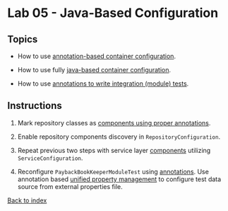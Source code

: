 Lab 05 - Java-Based Configuration
==
Topics
--
* How to use [annotation-based container configuration][1].

* How to use fully [java-based container configuration][2].

* How to use [annotations to write integration (module) tests][3].

Instructions
--
1. Mark repository classes as [components using proper annotations][4].

2. Enable repository components discovery in `RepositoryConfiguration`.

3. Repeat previous two steps with service layer [components][4] utilizing `ServiceConfiguration`.

4. Reconfigure `PaybackBookKeeperModuleTest` using [annotations][3].
   Use annotation based [unified property management][5] to configure test data source from external properties file.

[Back to index](..)

 [1]: http://docs.spring.io/spring/docs/3.2.6.RELEASE/spring-framework-reference/htmlsingle/#beans-annotation-config
 [2]: http://docs.spring.io/spring/docs/3.2.6.RELEASE/spring-framework-reference/htmlsingle/#beans-java
 [3]: http://docs.spring.io/spring/docs/3.2.6.RELEASE/spring-framework-reference/htmlsingle/#testcontext-ctx-management-javaconfig
 [4]: http://docs.spring.io/spring/docs/3.2.6.RELEASE/spring-framework-reference/htmlsingle/#beans-classpath-scanning
 [5]: http://spring.io/blog/2011/02/15/spring-3-1-m1-unified-property-management/
